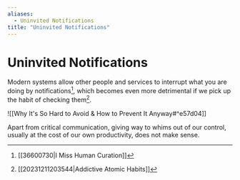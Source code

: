 ```yaml
---
aliases:
  - Uninvited Notifications
title: "Uninvited Notifications"
---
```


# Uninvited Notifications

Modern systems allow other people and services to interrupt what you are doing by notifications[^1], which becomes even more detrimental if we pick up the habit of checking them[^2].

![[Why It's So Hard to Avoid & How to Prevent It Anyway#^e57d04]]

Apart from critical communication, giving way to whims out of our control, usually at the cost of our own productivity, does not make sense.

[^1]: [[36600730|I Miss Human Curation]]
[^2]: [[20231211203544|Addictive Atomic Habits]]